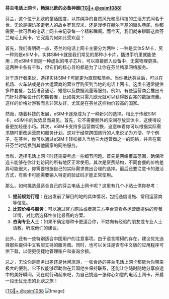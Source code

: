 **芬兰电话上网卡，畅游北欧的必备神器[[TG💪+ @esim1088](https://t.me/s/esim1088)]**

芬兰，这个位于北欧的童话国度，以其纯净的自然风光和高科技的生活方式闻名于世。无论是探访圣诞老人的故乡罗瓦涅米，还是漫步在赫尔辛基的街头巷尾，你都需要一款可靠的电话上网卡来记录每一个精彩瞬间。而今天，我们就来聊聊这款芬兰电话上网卡，它究竟为何如此受欢迎？

首先，我们得明确一点，芬兰的电话上网卡主要分为两种：一种是实体SIM卡，另一种则是eSIM卡。实体SIM卡就是我们常见的那种小卡片，插进手机里就能使用；而eSIM卡则是一种虚拟的电子芯片，可以直接嵌入设备中，无需物理更换。这两种卡各有千秋，但它们的核心目的都是为了让你在芬兰畅享网络服务。

对于旅行者来说，选择实体SIM卡可能更为直观和简单。当你抵达芬兰后，可以在机场、火车站或是各大运营商的营业厅购买到当地的电话上网卡。这类卡通常提供多种套餐，包括语音通话、短信以及数据流量等服务。例如，有些运营商会推出专门针对游客设计的短期套餐，比如每天只需几欧元就可以获得数百兆的数据流量。这样的价格对游客而言非常友好，尤其是在芬兰这样物价较高的国家。

然而，随着科技的发展，eSIM卡逐渐成为了一种新兴的选择。相比于传统SIM卡，eSIM卡的优势显而易见。首先，它不需要额外的空间存放实体卡，这使得设备更加轻便小巧。其次，eSIM卡支持多运营商切换，这意味着你可以根据实际需求随时更改运营商和服务计划。这对于经常跨国旅行的人来说尤为方便。举个例子，在芬兰，你可以通过eSIM卡轻松接入当地三大运营商之一的网络，并且在离开芬兰时切换到其他国家的网络服务。

当然，选择电话上网卡时还需要考虑一些细节问题。首先是网络覆盖范围，确保所选卡能够在你计划访问的所有地区正常使用。其次是资费结构，不同套餐的价格差异可能很大，你需要根据自己的实际需求做出合理的选择。最后还要注意卡的激活方式，有些卡可能需要输入特定的验证码才能正常使用。

那么，如何挑选最适合自己的芬兰电话上网卡呢？这里有几个小贴士供你参考：

1. **提前规划行程**：在出发前了解目的地的具体情况，包括通信设施、常用运营商等信息。
2. **比较价格与服务**：可以通过官方网站或者第三方平台查看各运营商提供的套餐详情，对比后选择性价比最高的方案。
3. **咨询专业人士**：如果不确定哪种卡更适合你，不妨向有经验的朋友或专业人士请教，听取他们的建议。

此外，还有一些特别适合中国用户的注意事项。由于语言障碍的存在，建议优先选择那些提供中文客服支持的服务商。同时，也可以关注是否有中文版的应用程序可供下载，以便更便捷地管理账户和查询余额。

总之，无论你是商务出差还是休闲旅游，一张合适的芬兰电话上网卡都能为你带来极大的便利。它不仅能够帮助你在异国他乡保持联系，还能让你随时随地分享旅途中的美好瞬间。现在就行动起来吧，为自己挑选一张称心如意的电话上网卡，开启一段无忧无虑的北欧之旅！

[[TG💪+ @esim1088](https://t.me/s/esim1088) ![Image](https://i.postimg.cc/4NQfJmqS/Snipaste-2025-05-13-00-14-12.png)]